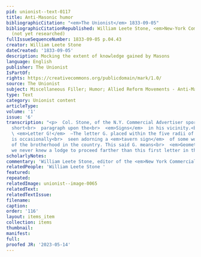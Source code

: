```yaml
---
pid: unionist--text-0117
title: Anti-Masonic humor
bibliographicCitation: "<em>The Unionist</em> 1833-09-05"
bibliographicCitationRepublished: William Leete Stone, <em>New-York Commercial Advertiser</em>
  (not yet researched)
fullIssueSequenceNumber: 1833-09-05 p.04.43
creator: William Leete Stone
dateCreated: '1833-09-05'
description: Mocking the extent of knowledge gained by Masons
language: English
publisher: The Unionist
IsPartOf: 
rights: https://creativecommons.org/publicdomain/mark/1.0/
source: The Unionist
subject: Miscellaneous Filler; Humor; Allied Reform Movements - Anti-Masonry
type: Text
category: Unionist content
articleType: 
volume: '1'
issue: '6'
transcription: "<p>  Col. Stone, of the N.Y. Commercial Advertiser sports the following
  short<br>  paragraph upon the<br>  <em>Signs</em>  in his vicinity.<br></p><p>  ☞<br>
  \ <em>Letter G!</em>  —The letter G. placed within the five radii of a masonic star,
  is occasionally<br>  seen adorning a <em>tavern sign</em>  of some worthy member
  of the brotherhood in the country. This said G. means<br>  <em>Geometry,</em>  and
  we never knew a lodge to proceed farther than this first letter in the<br>  science.<br></p>"
scholarlyNotes: 
commentary: 'William Leete Stone, editor of the <em>New York Commercial Advertiser</em> '
relatedPeople: 'William Leete Stone '
featured: 
repeated: 
relatedImage: unionist--image-0065
relatedText: 
relatedTextIssue: 
filename: 
caption: 
order: '116'
layout: items_item
collection: items
thumbnail: 
manifest: 
full: 
proofed JR: '2023-05-14'
---
```

